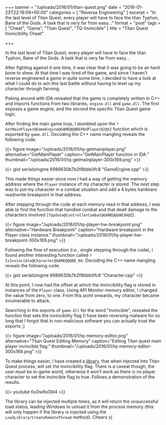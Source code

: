 +++
banner = "/uploads/2016/01/titan-quest.png"
date = "2016-01-23T22:19:09+00:00"
categories = [ "Reverse Engineering" ]
excerpt = "In the last level of Titan Quest, every player will have to face the titan Typhon, Bane of the Gods. A task that is very far from easy..."
format = "post"
tags = [ "Cheat", "Game", "Titan Quest", "TQ-Invincible" ]
title = "Titan Quest Invincibility Cheat"

+++

In the last level of Titan Quest, every player will have to face the titan Typhon, Bane of the Gods. A task that is very far from easy...

<!--more-->

After fighting against it one time, it was clear that it was going to be an hard bone to shew. At that time I was tired of the game, and since I haven't reverse engineered a game in quite some time, I decided to have a look at what I could do to win this last battle without having to level up my character through farming.

<div class="row">
  <div class="col-md-7 col-sm-6">
    <p>Poking around with IDA revealed that the game is completely written in C++ and imports functions from two libraries, <code>engine.dll</code> and <code>game.dll</code>. The first exposes a game engine, and the second the specific Titan Quest game logic.</p>
    <p>After finding the main game loop, I stumbled upon the <code>?GetMainPlayer@GameEngine@GAME@@QBEPAVPlayer@2@XZ</code> function which is exported by <code>game.dll</code>. Decoding the C++ name mangling reveals the following code.</p>
  </div>
  <div class="col-md-5 col-sm-6">
  {{< figure image="/uploads/2016/01/tq-getmainplayer.png" alternative="GetMainPlayer" caption="GetMainPlayer function in IDA." thumbnail="/uploads/2016/01/tq-getmainplayer-300x169.png" >}}
  </div>
</div>

{{< gist serializingme 6986630b7b2f8bbb0fc8 "GameEngine.cpp" >}}

<div class="row">
  <div class="col-md-7 col-sm-6">
    <p>This made things easier since now I had a way of getting the memory address where the <code>Player</code> instance of my character is stored. The next step was to put my character in a combat situation and add a 4 bytes hardware read/write breakpoint in that address.</p>
    <p>After stepping through the code at each memory read in that address, I was able to find the function that handled combat and that dealt damage to the characters involved (<code>?Update@ControllerCombat@GAME@@UAEXH@Z</code>).</p>
  </div>
  <div class="col-md-5 col-sm-6">
  {{< figure image="/uploads/2016/01/tq-player-hw-breakpoint.png" alternative="Hardware Breakpoint" caption="Hardware breakpoint in the Player class instance." thumbnail="/uploads/2016/01/tq-player-hw-breakpoint-300x169.png" >}}
  </div>
</div>

Following the flow of execution (i.e., single stepping through the code), I found another interesting function called `?IsInvincible@Character@GAME@@QBE_NX`. Decoding the C++ name mangling reveals the following code.

{{< gist serializingme 6986630b7b2f8bbb0fc8 "Character.cpp" >}}

<div class="row">
  <div class="col-md-7 col-sm-6">
    <p>At this point, I now had the offset at which the invincibility flag is stored in instances of the <code>Player</code> class. Using API Monitor memory editor, I changed the value from zero, to one. From this point onwards, my character became invulnerable to attack.</p>
    <p>Searching in the exports of <code>game.dll</code> for the word "invincible", revealed the function that sets the invincibility flag (I have been reversing malware for so long that I forgot that in non-malicious software you can actually trust the exports ;)</p>
  </div>
  <div class="col-md-5 col-sm-6">
  {{< figure image="/uploads/2016/01/tq-memory-editor.png" alternative="Titan Quest Editing Memory" caption="Editing Titan quest main player invincible flag." thumbnail="/uploads/2016/01/tq-memory-editor-300x169.png" >}}
  </div>
</div>

To make things easier, I have created a [library][1], that when injected into Titan Quest process, will set the invincibility flag. There is a caveat though, the user must be in-game world, otherwise it won&#8217;t work as there is no player character to set the invincible flag to true. Follows a demonstration of the results.

<div class="thumbnail">
{{< youtube tluOw6sOkl4 >}}
</div>

The library can be injected multiple times, as it will return the unsuccessful load status, leading Windows to unload it from the process memory (this will only happen if the library is injected using the `LoadLibrary/CreateRemoteThread` method). Cheers x)

[1]: /project/tq-invincible "Project Page"